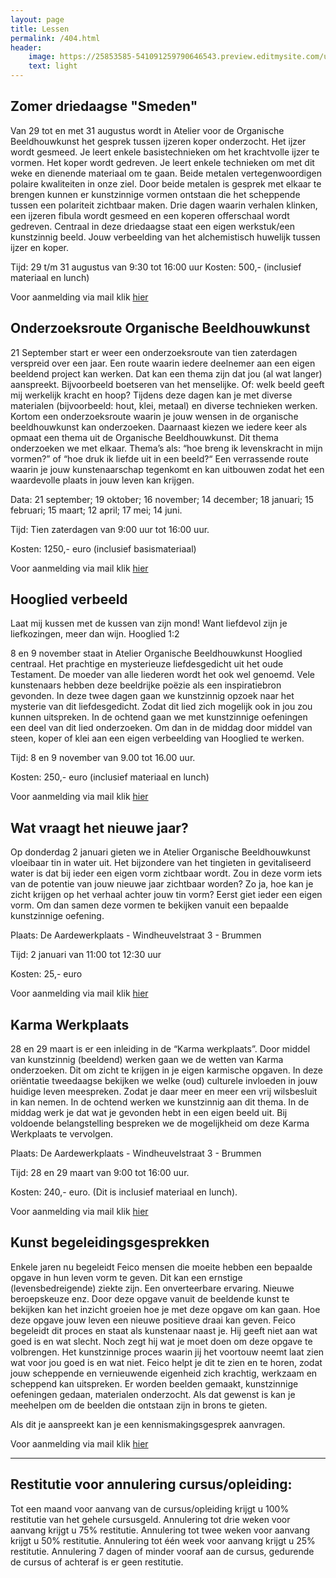 ```yaml
---
layout: page
title: Lessen
permalink: /404.html
header:
    image: https://25853585-541091259790646543.preview.editmysite.com/uploads/2/5/8/5/25853585/lessen-4_orig.jpg
    text: light
---
```





## Zomer driedaagse "Smeden"

Van 29 tot en met 31 augustus wordt in Atelier voor de Organische Beeldhouwkunst het gesprek tussen ijzeren koper onderzocht.
Het ijzer wordt gesmeed. Je leert enkele basistechnieken om het krachtvolle ijzer te vormen.
Het koper wordt gedreven. Je leert enkele technieken om met dit weke en dienende materiaal om te gaan. Beide metalen vertegenwoordigen polaire kwaliteiten in onze ziel. Door beide metalen is gesprek met elkaar te brengen
kunnen er kunstzinnige vormen ontstaan die het scheppende tussen een polariteit zichtbaar maken.
Drie dagen waarin verhalen klinken, een ijzeren fibula wordt gesmeed en een koperen offerschaal wordt gedreven. Centraal in deze driedaagse staat een eigen
werkstuk/een kunstzinnig beeld. Jouw verbeelding van het alchemistisch huwelijk tussen ijzer en koper.

Tijd: 29 t/m 31 augustus van 9:30 tot 16:00 uur
Kosten: 500,- (inclusief materiaal en lunch)

Voor aanmelding via mail klik [hier](contact.md)


## Onderzoeksroute Organische Beeldhouwkunst

21 September start er weer een onderzoeksroute van tien
zaterdagen verspreid over een jaar. Een route waarin iedere
deelnemer aan een eigen beeldend project kan werken. Dat kan
een thema zijn dat jou (al wat langer) aanspreekt. Bijvoorbeeld
boetseren van het menselijke. Of: welk beeld geeft mij werkelijk
kracht en hoop? Tijdens deze dagen kan je met diverse materialen
(bijvoorbeeld: hout, klei, metaal) en diverse technieken werken.
Kortom een onderzoeksroute waarin je jouw wensen in de
organische beeldhouwkunst kan onderzoeken. Daarnaast kiezen
we iedere keer als opmaat een thema uit de Organische
Beeldhouwkunst. Dit thema onderzoeken we met elkaar. Thema’s
als: “hoe breng ik levenskracht in mijn vormen?” of “hoe druk ik
liefde uit in een beeld?“
Een verrassende route waarin je jouw kunstenaarschap tegenkomt
en kan uitbouwen zodat het een waardevolle plaats in jouw leven
kan krijgen.

Data: 21 september; 19 oktober; 16 november; 14 december;
18 januari; 15 februari; 15 maart; 12 april; 17 mei; 14 juni.

Tijd: Tien zaterdagen van 9:00 uur tot 16:00 uur.

Kosten: 1250,- euro (inclusief basismateriaal)

Voor aanmelding via mail klik [hier](contact.md)


## Hooglied verbeeld

Laat mij kussen met de kussen van zijn mond!
Want liefdevol zijn je liefkozingen, meer dan wijn.
Hooglied 1:2

8 en 9 november staat in Atelier Organische Beeldhouwkunst
Hooglied centraal. Het prachtige en mysterieuze liefdesgedicht uit
het oude Testament. De moeder van alle liederen wordt het ook
wel genoemd. Vele kunstenaars hebben deze beeldrijke poëzie als
een inspiratiebron gevonden. In deze twee dagen gaan we
kunstzinnig opzoek naar het mysterie van dit liefdesgedicht. Zodat
dit lied zich mogelijk ook in jou zou kunnen uitspreken.
In de ochtend gaan we met kunstzinnige oefeningen een deel van
dit lied onderzoeken. Om dan in de middag door middel van
steen, koper of klei aan een eigen verbeelding van Hooglied te
werken.

Tijd: 8 en 9 november van 9.00 tot 16.00 uur.

Kosten: 250,- euro (inclusief materiaal en lunch)

Voor aanmelding via mail klik [hier](contact.md)


## Wat vraagt het nieuwe jaar?

Op donderdag 2 januari gieten we in Atelier Organische
Beeldhouwkunst vloeibaar tin in water uit.
Het bijzondere van het tingieten in gevitaliseerd water is dat
bij ieder een eigen vorm zichtbaar wordt. Zou in deze vorm
iets van de potentie van jouw nieuwe jaar zichtbaar worden?
Zo ja, hoe kan je zicht krijgen op het verhaal achter jouw tin
vorm?
Eerst giet ieder een eigen vorm. Om dan samen deze vormen
te bekijken vanuit een bepaalde kunstzinnige oefening.

Plaats: De Aardewerkplaats - Windheuvelstraat 3 - Brummen

Tijd: 2 januari van 11:00 tot 12:30 uur

Kosten: 25,- euro

Voor aanmelding via mail klik [hier](contact.md)

## Karma Werkplaats

28 en 29 maart is er een inleiding in de “Karma werkplaats”. Door
middel van kunstzinnig (beeldend) werken gaan we de wetten van
Karma onderzoeken. Dit om zicht te krijgen in je eigen karmische
opgaven.
In deze oriëntatie tweedaagse bekijken we welke (oud) culturele
invloeden in jouw huidige leven meespreken. Zodat je daar meer
en meer een vrij wilsbesluit in kan nemen.
In de ochtend werken we kunstzinnig aan dit thema. In de middag
werk je dat wat je gevonden hebt in een eigen beeld uit.
Bij voldoende belangstelling bespreken we de mogelijkheid om
deze Karma Werkplaats te vervolgen.

Plaats: De Aardewerkplaats - Windheuvelstraat 3 - Brummen

Tijd: 28 en 29 maart van 9:00 tot 16:00 uur.

Kosten: 240,- euro. (Dit is inclusief materiaal en lunch).

Voor aanmelding via mail klik [hier](contact.md)



## Kunst begeleidingsgesprekken

Enkele jaren nu begeleidt Feico mensen die moeite hebben een bepaalde opgave in hun leven vorm te geven. Dit kan een ernstige (levensbedreigende) ziekte zijn. Een onverteerbare ervaring. Nieuwe beroepskeuze enz.
Door deze opgave vanuit de beeldende kunst te bekijken kan het inzicht groeien hoe je met deze opgave om kan gaan. Hoe deze opgave jouw leven een nieuwe positieve draai kan geven.
Feico begeleidt dit proces en staat als kunstenaar naast je. Hij geeft niet aan wat goed is en wat slecht. Noch zegt hij wat je moet doen om deze opgave te volbrengen. Het kunstzinnige proces waarin jij het voortouw neemt laat zien wat voor jou goed is en wat niet. Feico helpt je dit te zien en te horen, zodat jouw scheppende en vernieuwende eigenheid zich krachtig, werkzaam en scheppend kan uitspreken.
Er worden beelden gemaakt, kunstzinnige oefeningen gedaan, materialen onderzocht. Als dat gewenst is kan je meehelpen om de beelden die ontstaan zijn in brons te gieten.

Als dit je aanspreekt kan je een kennismakingsgesprek aanvragen.

Voor aanmelding via mail klik [hier](contact.md)

_________

## Restitutie voor annulering cursus/opleiding:

Tot een maand voor aanvang van de cursus/opleiding krijgt u 100% restitutie van het gehele cursusgeld.
Annulering tot drie weken voor aanvang krijgt u 75% restitutie.
Annulering tot twee weken voor aanvang krijgt u 50% restitutie.
Annulering tot één week voor aanvang krijgt u 25% restitutie.
Annulering 7 dagen of minder vooraf aan de cursus, gedurende de cursus of achteraf is er geen restitutie.
